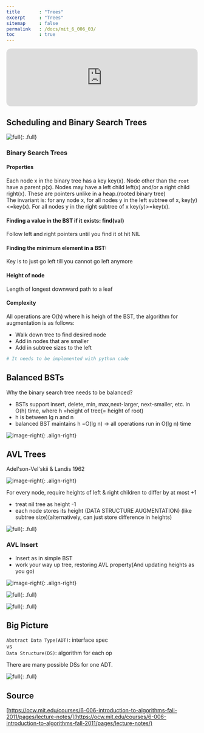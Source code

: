```yaml
---
title       : "Trees"
excerpt     : "Trees"
sitemap     : false
permalink   : /docs/mit_6_006_03/
toc         : true
---
```


<iframe style="border-radius:12px" src="https://open.spotify.com/embed/track/1a4N2FIdBPUCwRkdrBYmkM?utm_source=generator" width="100%" height="152" frameBorder="0" allowfullscreen="" allow="autoplay; clipboard-write; encrypted-media; fullscreen; picture-in-picture" loading="lazy"></iframe>

## Scheduling and Binary Search Trees

![full](https://hostux.social/system/media_attachments/files/109/782/705/366/615/843/original/ae5a74c8a3bc22a9.jpeg){: .full}

### Binary Search Trees

#### Properties
Each node x in the binary tree has a key key(x). Node other than the `root` have a parent p(x). Nodes may have a left child left(x) and/or a right child right(x). These are pointers unlike in a heap.(rooted binary tree)  
The invariant is: for any node x, for all nodes y in the left subtree of x, key(y) <=key(x). For all nodes y in the right subtree of x key(y)>=key(x).

#### Finding a value in the BST if it exists: find(val)
Follow left and right pointers until you find it ot hit NIL

#### Finding the minimum element in a BST:
Key is to just go left till you cannot go left anymore

#### Height of node
Length of longest downward path to a leaf

#### Complexity
All operations are O(h) where h is heigh of the BST, the algorithm for augmentation is as follows:
* Walk down tree to find desired node
* Add in nodes that are smaller
* Add in subtree sizes to the left

```python
# It needs to be implemented with python code
```

## Balanced BSTs
Why the binary search tree needs to be balanced?
* BSTs support insert, delete, min, max,next-larger, next-smaller, etc. in O(h) time, where h =height of tree(= height of root)
* h is between lg n and n
* balanced BST maintains h =O(lg n) -> all operations run in O(lg n) time

![image-right](https://hostux.social/system/media_attachments/files/109/783/342/841/625/848/original/901751ebf16841b4.jpeg){: .align-right}


## AVL Trees
Adel'son-Vel'skii & Landis 1962

![image-right](https://hostux.social/system/media_attachments/files/109/787/758/670/053/544/original/5e639fc161c20d6d.jpeg){: .align-right}

For every node, require heights of left & right children to differ by at most +1
* treat nil tree as height -1
* each node stores its height (DATA STRUCTURE AUGMENTATION) (like subtree size)(alternatively, can just store difference in heights)



![full](https://hostux.social/system/media_attachments/files/109/788/284/637/219/306/original/89be1cec6ada55cd.jpeg){: .full}

### AVL Insert
* Insert as in simple BST
* work your way up tree, restoring AVL property(And updating heights as you go)

![image-right](https://hostux.social/system/media_attachments/files/109/788/245/670/339/945/original/f87e1f4e7a30b894.jpeg){: .align-right}

![full](https://hostux.social/system/media_attachments/files/109/787/816/007/974/665/original/689905954540c7e8.jpeg){: .full}

![full](https://hostux.social/system/media_attachments/files/109/787/816/807/004/128/original/2de40a77de2b1373.jpeg){: .full}


## Big Picture
`Abstract Data Type(ADT)`: interface spec  
vs  
`Data Structure(DS)`: algorithm for each op  

There are many possible DSs for one ADT.

![full](https://hostux.social/system/media_attachments/files/109/788/402/173/926/513/original/d279c44ed8030be1.jpeg){: .full}



## Source
[https://ocw.mit.edu/courses/6-006-introduction-to-algorithms-fall-2011/pages/lecture-notes/](https://ocw.mit.edu/courses/6-006-introduction-to-algorithms-fall-2011/pages/lecture-notes/)